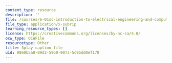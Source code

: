 ```yaml
---
content_type: resource
description: ''
file: /courses/6-01sc-introduction-to-electrical-engineering-and-computer-science-i-spring-2011/0860b5a009d2596090735c9bdd0ef170_e7Ptvu5Vu8k.vtt
file_type: application/x-subrip
learning_resource_types: []
license: https://creativecommons.org/licenses/by-nc-sa/4.0/
ocw_type: OCWFile
resourcetype: Other
title: 3play caption file
uid: 0860b5a0-09d2-5960-9073-5c9bdd0ef170
---
```


